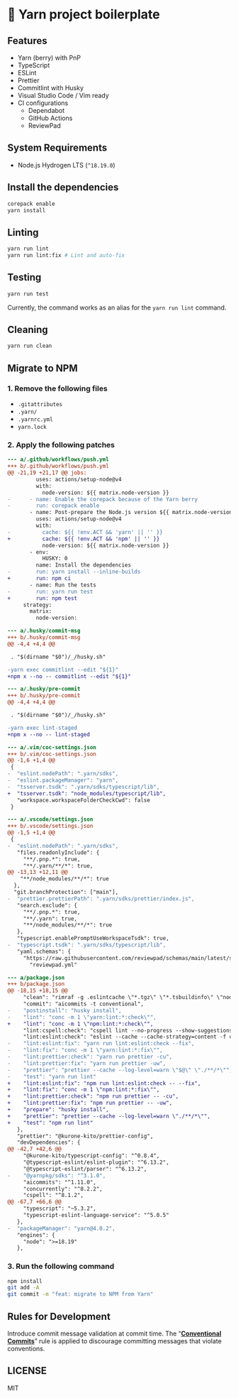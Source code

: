 # 📄 Yarn project boilerplate

## Features

- Yarn (berry) with PnP
- TypeScript
- ESLint
- Prettier
- Commitlint with Husky
- Visual Studio Code / Vim ready
- CI configurations
  - Dependabot
  - GitHub Actions
  - ReviewPad

## System Requirements

- Node.js Hydrogen LTS (`^18.19.0`)

## Install the dependencies

```sh
corepack enable
yarn install
```

## Linting

```sh
yarn run lint
yarn run lint:fix # Lint and auto-fix
```

## Testing

```sh
yarn run test
```

Currently, the command works as an alias for the `yarn run lint` command.

## Cleaning

```sh
yarn run clean
```

## Migrate to NPM

### 1. Remove the following files

- `.gitattributes`
- `.yarn/`
- `.yarnrc.yml`
- `yarn.lock`

### 2. Apply the following patches

```diff
--- a/.github/workflows/push.yml
+++ b/.github/workflows/push.yml
@@ -21,19 +21,17 @@ jobs:
         uses: actions/setup-node@v4
         with:
           node-version: ${{ matrix.node-version }}
-      - name: Enable the corepack because of the Yarn berry
-        run: corepack enable
       - name: Post-prepare the Node.js version ${{ matrix.node-version }} environment
         uses: actions/setup-node@v4
         with:
-          cache: ${{ !env.ACT && 'yarn' || '' }}
+          cache: ${{ !env.ACT && 'npm' || '' }}
           node-version: ${{ matrix.node-version }}
       - env:
           HUSKY: 0
         name: Install the dependencies
-        run: yarn install --inline-builds
+        run: npm ci
       - name: Run the tests
-        run: yarn run test
+        run: npm test
     strategy:
       matrix:
         node-version:
```

```diff
--- a/.husky/commit-msg
+++ b/.husky/commit-msg
@@ -4,4 +4,4 @@

 . "$(dirname "$0")/_/husky.sh"

-yarn exec commitlint --edit "${1}"
+npm x --no -- commitlint --edit "${1}"
```

```diff
--- a/.husky/pre-commit
+++ b/.husky/pre-commit
@@ -4,4 +4,4 @@

 . "$(dirname "$0")/_/husky.sh"

-yarn exec lint-staged
+npm x --no -- lint-staged
```

```diff
--- a/.vim/coc-settings.json
+++ b/.vim/coc-settings.json
@@ -1,6 +1,4 @@
 {
-  "eslint.nodePath": ".yarn/sdks",
-  "eslint.packageManager": "yarn",
-  "tsserver.tsdk": ".yarn/sdks/typescript/lib",
+  "tsserver.tsdk": "node_modules/typescript/lib",
   "workspace.workspaceFolderCheckCwd": false
 }
```

```diff
--- a/.vscode/settings.json
+++ b/.vscode/settings.json
@@ -1,5 +1,4 @@
 {
-  "eslint.nodePath": ".yarn/sdks",
   "files.readonlyInclude": {
     "**/.pnp.*": true,
     "**/.yarn/**/*": true,
@@ -13,13 +12,11 @@
    "**/node_modules/**/*": true
  },
  "git.branchProtection": ["main"],
-  "prettier.prettierPath": ".yarn/sdks/prettier/index.js",
   "search.exclude": {
     "**/.pnp.*": true,
     "**/.yarn": true,
     "**/node_modules/**/*": true
   },
   "typescript.enablePromptUseWorkspaceTsdk": true,
-  "typescript.tsdk": ".yarn/sdks/typescript/lib",
   "yaml.schemas": {
     "https://raw.githubusercontent.com/reviewpad/schemas/main/latest/schema.json": [
       "reviewpad.yml"
```

```diff
--- a/package.json
+++ b/package.json
@@ -18,15 +18,15 @@
     "clean": "rimraf -g .eslintcache \"*.tgz\" \"*.tsbuildinfo\" \"node_modules/.cache/**/*\"",
     "commit": "aicommits -t conventional",
-    "postinstall": "husky install",
-    "lint": "conc -m 1 \"yarn:lint:*:check\"",
+    "lint": "conc -m 1 \"npm:lint:*:check\"",
     "lint:cspell:check": "cspell lint --no-progress --show-suggestions -u \"./**/*\"",
     "lint:eslint:check": "eslint --cache --cache-strategy=content -f codeframe \"./**/*\"",
-    "lint:eslint:fix": "yarn run lint:eslint:check --fix",
-    "lint:fix": "conc -m 1 \"yarn:lint:*:fix\"",
-    "lint:prettier:check": "yarn run prettier -cu",
-    "lint:prettier:fix": "yarn run prettier -uw",
-    "prettier": "prettier --cache --log-level=warn \"$@\" \"./**/*\"",
-    "test": "yarn run lint"
+    "lint:eslint:fix": "npm run lint:eslint:check -- --fix",
+    "lint:fix": "conc -m 1 \"npm:lint:*:fix\"",
+    "lint:prettier:check": "npm run prettier -- -cu",
+    "lint:prettier:fix": "npm run prettier -- -uw",
+    "prepare": "husky install",
+    "prettier": "prettier --cache --log-level=warn \"./**/*\"",
+    "test": "npm run lint"
   },
   "prettier": "@kurone-kito/prettier-config",
   "devDependencies": {
@@ -42,7 +42,6 @@
     "@kurone-kito/typescript-config": "^0.8.4",
     "@typescript-eslint/eslint-plugin": "^6.13.2",
     "@typescript-eslint/parser": "^6.13.2",
-    "@yarnpkg/sdks": "^3.1.0",
     "aicommits": "^1.11.0",
     "concurrently": "^8.2.2",
     "cspell": "^8.1.2",
@@ -67,7 +66,6 @@
     "typescript": "~5.3.2",
     "typescript-eslint-language-service": "^5.0.5"
   },
-  "packageManager": "yarn@4.0.2",
   "engines": {
     "node": ">=18.19"
   },
```

### 3. Run the following command

```sh
npm install
git add -A
git commit -m "feat: migrate to NPM from Yarn"
```

## Rules for Development

Introduce commit message validation at commit time.
The “**[Conventional Commits](https://www.conventionalcommits.org/ja/)**”
rule is applied to discourage committing messages that violate conventions.

## LICENSE

MIT
